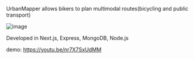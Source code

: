 UrbanMapper allows bikers to plan multimodal routes(bicycling and public transport)

![image](https://user-images.githubusercontent.com/44384988/191678121-3fa16d86-bb4d-41c4-8287-a7822346df96.png)

Developed in Next.js, Express, MongoDB, Node.js

demo: https://youtu.be/nr7X7SxUdMM
